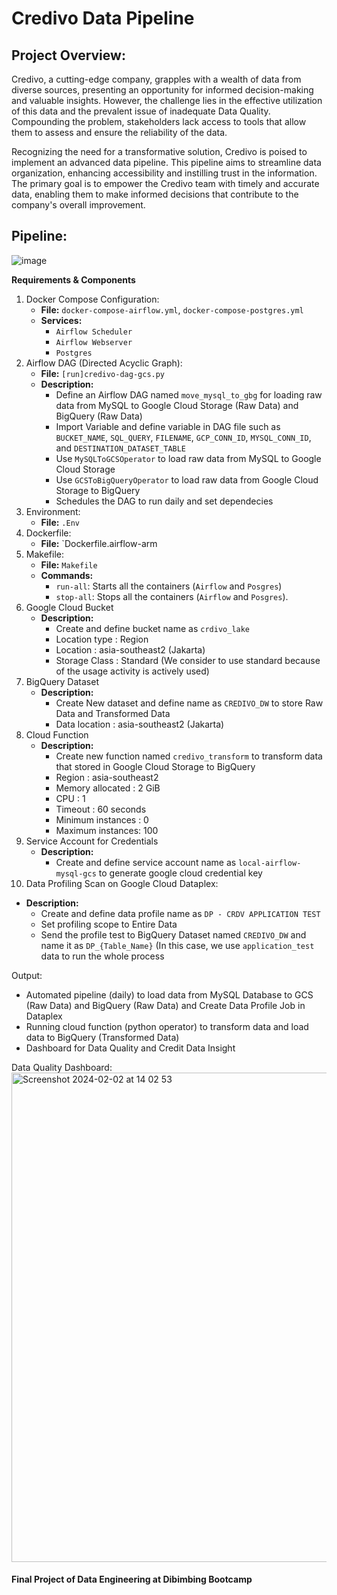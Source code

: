 # **Credivo Data Pipeline**

## Project Overview:
Credivo, a cutting-edge company, grapples with a wealth of data from diverse sources, presenting an opportunity for informed decision-making and valuable insights. However, the challenge lies in the effective utilization of this data and the prevalent issue of inadequate Data Quality. Compounding the problem, stakeholders lack access to tools that allow them to assess and ensure the reliability of the data.

Recognizing the need for a transformative solution, Credivo is poised to implement an advanced data pipeline. This pipeline aims to streamline data organization, enhancing accessibility and instilling trust in the information. The primary goal is to empower the Credivo team with timely and accurate data, enabling them to make informed decisions that contribute to the company's overall improvement.

## Pipeline:
![image](https://github.com/ariqarfina/credivo_pipeline/assets/101324931/e6228cbe-d66f-45b4-8892-d7c46dd6f682)


**Requirements & Components**
1. Docker Compose Configuration:
   - **File:** `docker-compose-airflow.yml`, `docker-compose-postgres.yml`
   - **Services:**
      - `Airflow Scheduler`
      - `Airflow Webserver`
      - `Postgres`
2. Airflow DAG (Directed Acyclic Graph):
   - **File:** `[run]credivo-dag-gcs.py`
   - **Description:**
      - Define an Airflow DAG named `move_mysql_to_gbg` for loading raw data from MySQL to Google Cloud Storage (Raw Data) and BigQuery (Raw Data)
      - Import Variable and define variable in DAG file such as `BUCKET_NAME`, `SQL_QUERY`, `FILENAME`, `GCP_CONN_ID`, `MYSQL_CONN_ID`, and `DESTINATION_DATASET_TABLE`
      - Use `MySQLToGCSOperator` to load raw data from MySQL to Google Cloud Storage
      - Use `GCSToBigQueryOperator` to load raw data from Google Cloud Storage to BigQuery
      - Schedules the DAG to run daily and set dependecies
3. Environment:
   -  **File:** `.Env`
4. Dockerfile:
   - **File:** `Dockerfile.airflow-arm
5. Makefile:
   - **File:** `Makefile`
   - **Commands:**
      - `run-all`: Starts all the containers (`Airflow` and `Posgres`)
      - `stop-all`: Stops all the containers (`Airflow` and `Posgres`).
6. Google Cloud Bucket
   - **Description:**
      - Create and define bucket name as `crdivo_lake`
      - Location type : Region
      - Location : asia-southeast2 (Jakarta)
      - Storage Class : Standard (We consider to use standard because of the usage activity is actively used)
7. BigQuery Dataset
   - **Description:**
      - Create New dataset and define name as `CREDIVO_DW` to store Raw Data and Transformed Data
      - Data location : asia-southeast2 (Jakarta)
8. Cloud Function
   - **Description:**
     - Create new function named `credivo_transform` to transform data that stored in Google Cloud Storage to BigQuery
     - Region : asia-southeast2
     - Memory allocated : 2 GiB
     - CPU : 1
     - Timeout : 60 seconds
     - Minimum instances : 0
     - Maximum instances: 100  
9. Service Account for Credentials
   - **Description:**
      - Create and define service account name as `local-airflow-mysql-gcs` to generate google cloud credential key
10. Data Profiling Scan on Google Cloud Dataplex:
   - **Description:**
      - Create and define data profile name as `DP - CRDV APPLICATION TEST`
      - Set profiling scope to Entire Data
      - Send the profile test to BigQuery Dataset named  `CREDIVO_DW` and name it as `DP_{Table_Name}` (In this case, we use `application_test` data to run the whole process

Output:
- Automated pipeline (daily) to load data from MySQL Database to GCS (Raw Data) and BigQuery (Raw Data) and Create Data Profile Job in Dataplex
- Running cloud function (python operator) to transform data and load data to BigQuery (Transformed Data)
- Dashboard for Data Quality and Credit Data Insight


Data Quality Dashboard:
<img width="783" alt="Screenshot 2024-02-02 at 14 02 53" src="https://github.com/ariqarfina/credivo_pipeline/assets/101324931/c91ca8ec-2fab-4b88-8ec3-ba4d657fd401">













#### Final Project of Data Engineering at Dibimbing Bootcamp
